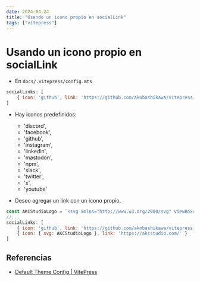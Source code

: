 ```yaml
---
date: 2024-04-24
title: "Usando un icono propio en socialLink"
tags: ["vitepress"]
---
```


# Usando un icono propio en socialLink

<TagsLinks />

- En `docs/.vitepress/config.mts`

```js
socialLinks: [
    { icon: 'github', link: 'https://github.com/akobashikawa/vitepress-akc-bitacora' },
]
```

- Hay iconos predefinidos: 
    - 'discord',
    - 'facebook',
    - 'github',
    - 'instagram',
    - 'linkedin',
    - 'mastodon',
    - 'npm',
    - 'slack',
    - 'twitter',
    - 'x',
    - 'youtube'

- Deseo agregar un link con un icono propio.

```js
const AKCStudioLogo = `<svg xmlns="http://www.w3.org/2000/svg" viewBox="0 0 24 24"><title>54.Code</title><g id="_54.Code" data-name="54.Code"><path d="M12,24A12,12,0,1,1,24,12,12.013,12.013,0,0,1,12,24ZM12,2A10,10,0,1,0,22,12,10.011,10.011,0,0,0,12,2Z"/><polygon points="9.293 16.707 4.586 12 9.293 7.293 10.707 8.707 7.414 12 10.707 15.293 9.293 16.707"/><polygon points="14.707 16.707 13.293 15.293 16.586 12 13.293 8.707 14.707 7.293 19.414 12 14.707 16.707"/></g></svg>`;
//...
socialLinks: [
    { icon: 'github', link: 'https://github.com/akobashikawa/vitepress-akc-bitacora' },
    { icon: { svg: AKCStudioLogo }, link: 'https://akcstudio.com/' }
]
```

## Referencias

- [Default Theme Config | VitePress](https://vitepress.dev/reference/default-theme-config#sociallinks)